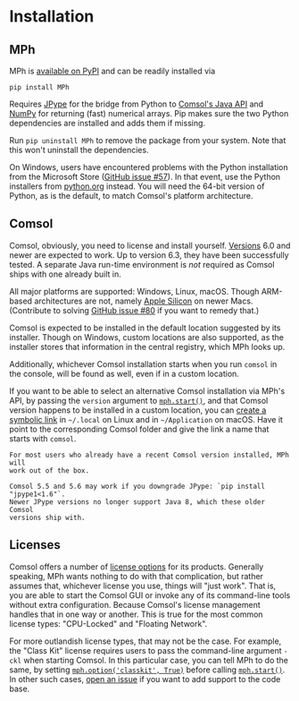 ﻿# Installation

## MPh

MPh is [available on PyPI] and can be readily installed via
```
pip install MPh
```

Requires [JPype] for the bridge from Python to [Comsol's Java API] and [NumPy]
for returning (fast) numerical arrays. Pip makes sure the two Python
dependencies are installed and adds them if missing.

Run `pip uninstall MPh` to remove the package from your system. Note that this
won't uninstall the dependencies.

On Windows, users have encountered problems with the Python installation from
the Microsoft Store ([GitHub issue #57]). In that event, use the Python
installers from [python.org] instead. You will need the 64-bit version of
Python, as is the default, to match Comsol's platform architecture.


## Comsol

Comsol, obviously, you need to license and install yourself. [Versions] 6.0 and
newer are expected to work. Up to version 6.3, they have been successfully
tested. A separate Java run-time environment is *not* required as Comsol ships
with one already built in.

All major platforms are supported: Windows, Linux, macOS. Though ARM-based
architectures are not, namely [Apple Silicon] on newer Macs. (Contribute to
solving [GitHub issue #80] if you want to remedy that.)

Comsol is expected to be installed in the default location suggested by its
installer. Though on Windows, custom locations are also supported, as the
installer stores that information in the central registry, which MPh looks up.

Additionally, whichever Comsol installation starts when you run `comsol` in
the console, will be found as well, even if in a custom location.

If you want to be able to select an alternative Comsol installation via MPh's
API, by passing the `version` argument to [`mph.start()`](#start), and that
Comsol version happens to be installed in a custom location, you can [create a
symbolic link] in `~/.local` on Linux and in `~/Application` on macOS. Have it
point to the corresponding Comsol folder and give the link a name that starts
with `comsol`.

```{note}
For most users who already have a recent Comsol version installed, MPh will
work out of the box.

Comsol 5.5 and 5.6 may work if you downgrade JPype: `pip install "jpype1<1.6"`.
Newer JPype versions no longer support Java 8, which these older Comsol
versions ship with.
```


## Licenses

Comsol offers a number of [license options] for its products. Generally
speaking, MPh wants nothing to do with that complication, but rather assumes
that, whichever license you use, things will "just work". That is, you are able
to start the Comsol GUI or invoke any of its command-line tools without extra
configuration. Because Comsol's license management handles that in one way or
another. This is true for the most common license types: "CPU-Locked" and
"Floating Network".

For more outlandish license types, that may not be the case. For example, the
"Class Kit" license requires users to pass the command-line argument `-ckl`
when starting Comsol. In this particular case, you can tell MPh to do the same,
by setting [`mph.option('classkit', True)`](#option) before calling
[`mph.start()`](#start). In other such cases, [open an issue] if you want to
add support to the code base.


[available on PyPI]:      https://pypi.python.org/pypi/mph
[JPype]:                  https://jpype.readthedocs.io
[Comsol's Java API]:      https://comsol.com/documentation/COMSOL_ProgrammingReferenceManual.pdf
[NumPy]:                  https://numpy.org
[GitHub issue #57]:       https://github.com/MPh-py/MPh/issues/57
[python.org]:             https://python.org
[Versions]:               https://www.comsol.com/release-history
[Apple Silicon]: https://en.wikipedia.org/wiki/Apple_silicon
[GitHub issue #80]:       https://github.com/MPh-py/MPh/issues/80
[create a symbolic link]: https://www.howtogeek.com/287014/how-to-create-and-use-symbolic-links-aka-symlinks-on-linux/
[license options]:        https://www.comsol.com/products/licensing
[open an issue]:          https://github.com/MPh-py/MPh/issues
